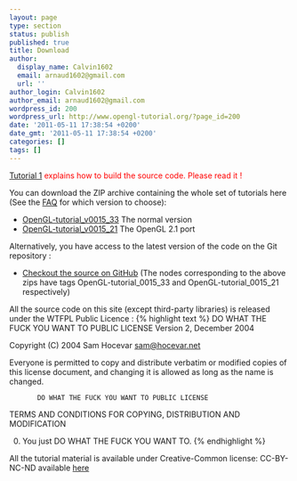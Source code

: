 ```yaml
---
layout: page
type: section
status: publish
published: true
title: Download
author:
  display_name: Calvin1602
  email: arnaud1602@gmail.com
  url: ''
author_login: Calvin1602
author_email: arnaud1602@gmail.com
wordpress_id: 200
wordpress_url: http://www.opengl-tutorial.org/?page_id=200
date: '2011-05-11 17:38:54 +0200'
date_gmt: '2011-05-11 17:38:54 +0200'
categories: []
tags: []
---
```


<span style="color: #ff0000;">[Tutorial 1](http://www.opengl-tutorial.org/beginners-tutorials/tutorial-1-opening-a-window/) explains how to build the source code. Please read it !</span>

You can download the ZIP archive containing the whole set of tutorials here (See the [FAQ](http://www.opengl-tutorial.org/miscellaneous/faq/) for which version to choose):

* [OpenGL-tutorial_v0015_33](https://github.com/opengl-tutorials/ogl/archive/OpenGL-tutorial_0015_33.zip) The normal version
* [OpenGL-tutorial_v0015_21](https://github.com/opengl-tutorials/ogl/archive/OpenGL-tutorial_0015_21.zip) The OpenGL 2.1 port

Alternatively, you have access to the latest version of the code on the Git repository :

* [Checkout the source on GitHub](https://github.com/opengl-tutorials/ogl) (The nodes corresponding to the above zips have tags OpenGL-tutorial_0015_33 and OpenGL-tutorial_0015_21 respectively)

All the source code on this site (except third-party libraries) is released under the WTFPL Public Licence :
{% highlight text %}
           DO WHAT THE FUCK YOU WANT TO PUBLIC LICENSE
                   Version 2, December 2004

Copyright (C) 2004 Sam Hocevar <sam@hocevar.net>

Everyone is permitted to copy and distribute verbatim or modified
copies of this license document, and changing it is allowed as long
as the name is changed.

           DO WHAT THE FUCK YOU WANT TO PUBLIC LICENSE
  TERMS AND CONDITIONS FOR COPYING, DISTRIBUTION AND MODIFICATION

 0. You just DO WHAT THE FUCK YOU WANT TO.
{% endhighlight %}

All the tutorial material is available under Creative-Common license: CC-BY-NC-ND available [here](http://creativecommons.org/licenses/by-nc-nd/3.0/fr/deed.en)
